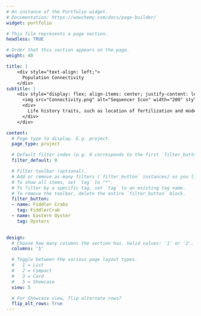 ```yaml
---
# An instance of the Portfolio widget.
# Documentation: https://wowchemy.com/docs/page-builder/
widget: portfolio

# This file represents a page section.
headless: TRUE

# Order that this section appears on the page.
weight: 40

title: |
    <div style="text-align: left;">
      Population Connectivity 
    </div> 
subtitle: |
    <div style="display: flex; align-items: center; justify-content: left; text-align: justify;">
      <img src="Connectivity.png" alt="Sequencer Icon" width="200" style="margin-right: 40px;">
      <div>
        Life history traits, such as location of fertilization and mode of larval development, have long been thought to influence the evolutionary process of marine organisms, from fine-scale genetic structure to the tempo and mode of speciation.  Current research focuses on how population connectivity influences populations on the margins of species ranges.
      </div>
    </div>   

content:
  # Page type to display. E.g. project.
  page_type: project

  # Default filter index (e.g. 0 corresponds to the first `filter_button` instance below).
  filter_default: 0

  # Filter toolbar (optional).
  # Add or remove as many filters (`filter_button` instances) as you like.
  # To show all items, set `tag` to "*".
  # To filter by a specific tag, set `tag` to an existing tag name.
  # To remove the toolbar, delete the entire `filter_button` block.
  filter_button:
  - name: Fiddler Crabs
    tag: FiddlerCrab
  - name: Eastern Oyster
    tag: Oysters

        
design:
  # Choose how many columns the section has. Valid values: '1' or '2'.
  columns: '1'

  # Toggle between the various page layout types.
  #   1 = List
  #   2 = Compact
  #   3 = Card
  #   5 = Showcase
  view: 5

  # For Showcase view, flip alternate rows?
  flip_alt_rows: True
---
```

